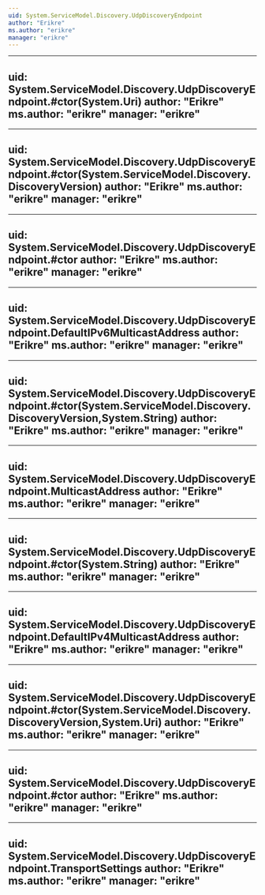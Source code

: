 ```yaml
---
uid: System.ServiceModel.Discovery.UdpDiscoveryEndpoint
author: "Erikre"
ms.author: "erikre"
manager: "erikre"
---
```


---
uid: System.ServiceModel.Discovery.UdpDiscoveryEndpoint.#ctor(System.Uri)
author: "Erikre"
ms.author: "erikre"
manager: "erikre"
---

---
uid: System.ServiceModel.Discovery.UdpDiscoveryEndpoint.#ctor(System.ServiceModel.Discovery.DiscoveryVersion)
author: "Erikre"
ms.author: "erikre"
manager: "erikre"
---

---
uid: System.ServiceModel.Discovery.UdpDiscoveryEndpoint.#ctor
author: "Erikre"
ms.author: "erikre"
manager: "erikre"
---

---
uid: System.ServiceModel.Discovery.UdpDiscoveryEndpoint.DefaultIPv6MulticastAddress
author: "Erikre"
ms.author: "erikre"
manager: "erikre"
---

---
uid: System.ServiceModel.Discovery.UdpDiscoveryEndpoint.#ctor(System.ServiceModel.Discovery.DiscoveryVersion,System.String)
author: "Erikre"
ms.author: "erikre"
manager: "erikre"
---

---
uid: System.ServiceModel.Discovery.UdpDiscoveryEndpoint.MulticastAddress
author: "Erikre"
ms.author: "erikre"
manager: "erikre"
---

---
uid: System.ServiceModel.Discovery.UdpDiscoveryEndpoint.#ctor(System.String)
author: "Erikre"
ms.author: "erikre"
manager: "erikre"
---

---
uid: System.ServiceModel.Discovery.UdpDiscoveryEndpoint.DefaultIPv4MulticastAddress
author: "Erikre"
ms.author: "erikre"
manager: "erikre"
---

---
uid: System.ServiceModel.Discovery.UdpDiscoveryEndpoint.#ctor(System.ServiceModel.Discovery.DiscoveryVersion,System.Uri)
author: "Erikre"
ms.author: "erikre"
manager: "erikre"
---

---
uid: System.ServiceModel.Discovery.UdpDiscoveryEndpoint.#ctor
author: "Erikre"
ms.author: "erikre"
manager: "erikre"
---

---
uid: System.ServiceModel.Discovery.UdpDiscoveryEndpoint.TransportSettings
author: "Erikre"
ms.author: "erikre"
manager: "erikre"
---
